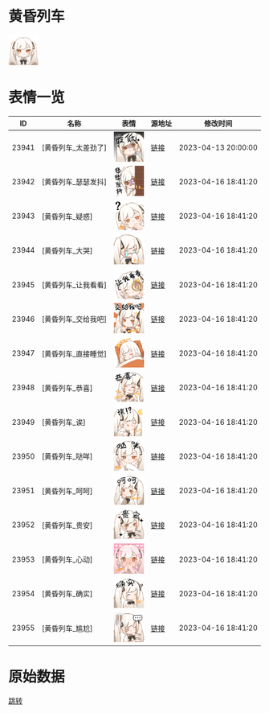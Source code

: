 # 黄昏列车

<img src="./cover.png" height="60" alt="cover" />

# 表情一览

|ID|名称|表情|源地址|修改时间|
|----|----|----|----|----|
|23941|[黄昏列车_太差劲了]|<img src="./pic/023941_%5B黄昏列车_太差劲了%5D.png" height="60" alt="太差劲了"/>|[链接](https://i0.hdslb.com/bfs/garb/d3bfbe8851c948ef1cefc3a07149e033c66d0c21.png)|2023-04-13 20:00:00|
|23942|[黄昏列车_瑟瑟发抖]|<img src="./pic/023942_%5B黄昏列车_瑟瑟发抖%5D.png" height="60" alt="瑟瑟发抖"/>|[链接](https://i0.hdslb.com/bfs/garb/f78fc5802bfd0fc13b42c4c77a6f5440475cd7f1.png)|2023-04-16 18:41:20|
|23943|[黄昏列车_疑惑]|<img src="./pic/023943_%5B黄昏列车_疑惑%5D.png" height="60" alt="疑惑"/>|[链接](https://i0.hdslb.com/bfs/garb/1be5af29edf5415b28d32630f3fadfb1d2393c72.png)|2023-04-16 18:41:20|
|23944|[黄昏列车_大哭]|<img src="./pic/023944_%5B黄昏列车_大哭%5D.png" height="60" alt="大哭"/>|[链接](https://i0.hdslb.com/bfs/garb/3b9b7e0f440ff760d8e20484b65814b250da834b.png)|2023-04-16 18:41:20|
|23945|[黄昏列车_让我看看]|<img src="./pic/023945_%5B黄昏列车_让我看看%5D.png" height="60" alt="让我看看"/>|[链接](https://i0.hdslb.com/bfs/garb/e4fb8daae7465944866343f9d39842bb95e837c5.png)|2023-04-16 18:41:20|
|23946|[黄昏列车_交给我吧]|<img src="./pic/023946_%5B黄昏列车_交给我吧%5D.png" height="60" alt="交给我吧"/>|[链接](https://i0.hdslb.com/bfs/garb/76e3974b3a5d1465796e2812747ab115e3786424.png)|2023-04-16 18:41:20|
|23947|[黄昏列车_直接睡觉]|<img src="./pic/023947_%5B黄昏列车_直接睡觉%5D.png" height="60" alt="直接睡觉"/>|[链接](https://i0.hdslb.com/bfs/garb/5d57cb07f0c87401a375a6465da95acde29f50a7.png)|2023-04-16 18:41:20|
|23948|[黄昏列车_恭喜]|<img src="./pic/023948_%5B黄昏列车_恭喜%5D.png" height="60" alt="恭喜"/>|[链接](https://i0.hdslb.com/bfs/garb/023284a3867f10678ad3cf0c657804cfc2362d19.png)|2023-04-16 18:41:20|
|23949|[黄昏列车_诶]|<img src="./pic/023949_%5B黄昏列车_诶%5D.png" height="60" alt="诶"/>|[链接](https://i0.hdslb.com/bfs/garb/6ebb4d6dbb2e4d174d6cdbaaa040eeda18d222c5.png)|2023-04-16 18:41:20|
|23950|[黄昏列车_哒咩]|<img src="./pic/023950_%5B黄昏列车_哒咩%5D.png" height="60" alt="哒咩"/>|[链接](https://i0.hdslb.com/bfs/garb/3980a0de2f9a275ccf50a962dcaec96c6350323c.png)|2023-04-16 18:41:20|
|23951|[黄昏列车_呵呵]|<img src="./pic/023951_%5B黄昏列车_呵呵%5D.png" height="60" alt="呵呵"/>|[链接](https://i0.hdslb.com/bfs/garb/53c50f9fb0d9dcfc038082a26c7289eca9d56706.png)|2023-04-16 18:41:20|
|23952|[黄昏列车_贵安]|<img src="./pic/023952_%5B黄昏列车_贵安%5D.png" height="60" alt="贵安"/>|[链接](https://i0.hdslb.com/bfs/garb/4dd00108ffb3882eb341ebe4f6c778487f038ec3.png)|2023-04-16 18:41:20|
|23953|[黄昏列车_心动]|<img src="./pic/023953_%5B黄昏列车_心动%5D.png" height="60" alt="心动"/>|[链接](https://i0.hdslb.com/bfs/garb/a43310378ce9ba147e3f8f84d319858054d8b9e4.png)|2023-04-16 18:41:20|
|23954|[黄昏列车_确实]|<img src="./pic/023954_%5B黄昏列车_确实%5D.png" height="60" alt="确实"/>|[链接](https://i0.hdslb.com/bfs/garb/4cae24af521cd6d6156f69b311d01059f7410c75.png)|2023-04-16 18:41:20|
|23955|[黄昏列车_尴尬]|<img src="./pic/023955_%5B黄昏列车_尴尬%5D.png" height="60" alt="尴尬"/>|[链接](https://i0.hdslb.com/bfs/garb/6a72ce06ce95a366a10888631f35631fa9420000.png)|2023-04-16 18:41:20|

# 原始数据

[跳转](./raw.json)

